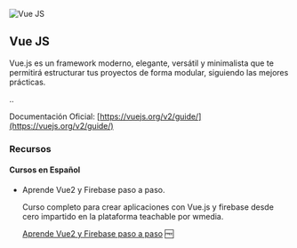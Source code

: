 ![Vue JS](https://vuejs.org/images/logo.png)

## Vue JS

Vue.js es un framework moderno, elegante, versátil y minimalista que te permitirá estructurar tus proyectos de forma modular, siguiendo las mejores prácticas.

..

Documentación Oficial: [https://vuejs.org/v2/guide/](https://vuejs.org/v2/guide/)

### Recursos

#### Cursos en Español

* Aprende Vue2 y Firebase paso a paso.

    Curso completo para crear aplicaciones con Vue.js y firebase desde cero impartido en la plataforma teachable por wmedia.

    [Aprende Vue2 y Firebase paso a paso](http://wmedia.teachable.com/p/aprende-vue2-y-firebase-paso-a-paso) :free:

